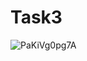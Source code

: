 # Task3
![PaKiVg0pg7A](https://user-images.githubusercontent.com/72442702/102022097-91c59a80-3d95-11eb-9b5d-a19098ff21f3.jpg)
